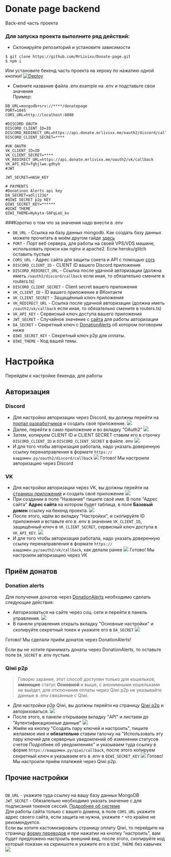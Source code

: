 # Donate page backend
Back-end часть проекта

### Для запуска проекта выполните ряд действий:
- Склонируйте репозиторий и установите зависимости
```shell
$ git clone https://github.com/MrLivixx/Donate-page.git
$ npm i 
```
Или установите бекенд часть проекта на хероку по нажатию одной кнопки!
[![Deploy](https://www.herokucdn.com/deploy/button.svg)](https://heroku.com/deploy?template=https://github.com/MrLivixx/donate-page)
- Смените название файла .env.example на .env и подставьте свои значения
<br>Пример:
```dotenv
DB_URL=mongodb+srv://****/donatepage
PORT=1045
CORS_URL=http://localhost:8080

#DISCORD OAUTH
DISCORD_CLIENT_ID=ID
DISCORD_REDIRECT_URL=https://api.donate.mrlivixx.me/oauth2/discord/callback
DISCORD_CLIENT_SECRET=****

#VK OAUTH
VK_CLIENT_ID=ID
VK_CLIENT_SECRET=****
VK_REDIRECT_URL=https://api.donate.mrlivixx.me/oauth2/vk/callback
VK_API_KEY=fghjlwe.gdhyh
#JWT

JWT_SECRET=HASH_KEY

# PAYMENTS
#Donatinon Alerts api key
DA_SECRET=adlj123&*
#QIWI SECRET p2p KEY
QIWI_SECRET_KEY=******
#QIWI THEME
QIWI_THEME=Nykyta-S0FqLeU_kv
```
###Коротко о том что за значения надо внести в .env

- `DB_URL` - Ссылка на базу данных mongodb. Как создать базу данных можете прочитать в моём другом гайде [здесь](https://github.com/sqdsh/simple-discord-bot/blob/gh-pages/index.md#прочее)
- `PORT` - Порт веб сервера, для работы на своей VPS/VDS машине, использовать прокси как nginx и apache2. Если heroku/glitch оставить пустым
- `CORS_URL` - Адрес сайта для защиты сокета и API с помощью [cors](https://developer.mozilla.org/en-US/docs/Web/HTTP/CORS)
- `DISCORD_CLIENT_ID` - CLIENT ID вашего Discord приложения
- `DISCORD_REDIRECT_URL` - Ссылка после удачной авторизации (должна иметь `/oauth2/discord/callback` если иная, то обязательно смените в routers.ts)
- `DISCORD_CLIENT_SECRET` - Client secret вашего приложения
- `VK_CLIENT_ID` - ID вашего приложение в ВКонтакте
- `VK_CLIENT_SECRET` - Защищённый ключ приложения
- `VK_REDIRECT_URL` - Ссылка после удачной авторизации (должна иметь `/oauth2/vk/callback` если иная, то обязательно смените в routers.ts)
- `VK_API_KEY` - Сервисный ключ доступа	вашего приложения
- `JWT_SECRET` - Случайное значение с [сайта](https://randomkeygen.com/) для работы авторизации
- `DA_SECRET` - Секретный ключ с [DonationAlerts](https://www.donationalerts.com) об котором поговорим ниже
- `QIWI_SECRET_KEY` - Секретный ключ p2p для оплаты.
- `QIWI_THEME` - Код вашей темы.

# Настройка
Перейдём к настройке бекенда, для работы
## Авторизация
### Discord
- Для настройки авторизации через Discord, вы должны перейти на [портал разработчиков](https://discord.com/developers) и создать своё приложение.
![](https://imgs.mrlivixx.me/opera_sW5M8Fodd7.png)
- Далее, перейти в само приложение и во вкладку "OAuth2"
![](https://imgs.mrlivixx.me/opera_nUmez0CG50.png)
- Затем, копируем CLIENT ID и CLIENT SECRET ставим его в строчку `DISCORD_CLIENT_ID` и `DISCORD_CLIENT_SECRET` в файле .env 
![](https://imgs.mrlivixx.me/opera_CzGdL73auE.png)
- И для того чтобы авторизация работала, надо указать доверенную ссылку перенаправления в формате `https://вашдомен.ру/oauth2/discord/callback`
![](https://imgs.mrlivixx.me/opera_87kfm44xJh.png)
Готово! Мы настроили авторизацию через Discord
### VK
- Для настройки авторизации через VK, вы должны перейти на [страницу приложений](https://vk.com/apps?act=manage) и создать своё приложение
![](https://imgs.mrlivixx.me/opera_aSuufChRcl.png)
- При создании в поле "Название" пишите своё имя. В поле "Адрес сайта" **Адрес сайта** на котором будет таблица, в поле **Базовый домен** ссылку на бекенд проекта.
![](https://imgs.mrlivixx.me/opera_8P6tsEf9xv.png)
- После этого, идём во вкладку "Настройки", и скопируйте ID приложения и вставьте его в .env в значение `VK_CLIENT_ID`, защищённый ключ в `VK_CLIENT_SECRET`, сервисный ключ доступа в `VK_API_KEY`.
![](https://imgs.mrlivixx.me/opera_e7TqHFbRAu.png)
- И для того чтобы авторизация работала, надо указать доверенную ссылку перенаправления в формате `https://вашдомен.ру/oauth2/vk/callback`, как делали ранее
![](https://imgs.mrlivixx.me/opera_nnZAIoBF9h.png)
Готово! Мы настроили авторизацию через VK

## Приём донатов
### Donation alerts
Для получения донатов через [DonationAlerts](https://donationalerts.com) необходимо сделать следующие действия:
- Авторизоваться на сайте через соц. сети и перейти в панель управления.
![](https://imgs.mrlivixx.me/opera_s4bSH8r3U2.png)
- В панели управления открыть вкладку "Основные настройки" и скопируйте секретный токен и укажите его в `DA_SECRET`
![](https://imgs.mrlivixx.me/opera_68BNihALpM.png)

Готово! Мы сделали приём донатов через DonationAlerts!
  
Если вы не хотите принимать донаты через DonationAlerts, то оставьте поле `DA_SECRET` в .env пустым.

### Qiwi p2p
> Говорю заранее, этот способ доступен только для кошельков, **имеющие** статус **Основной** и выше, с анонимными кошельками не выйдет, для отключения оплаты через Qiwi p2p не указывайте данные в .env связанные с Qiwi.
- Для настройки p2p Qiwi, вы должны перейти на страницу [Qiwi p2p](https://p2p.qiwi.com) и авторизоваться.
![](https://imgs.mrlivixx.me/opera_zRqYQFaa72.png)
- После этого, в панели открываем вкладку "API" и листаем до "Аутентификационные данные"
![](https://imgs.mrlivixx.me/opera_9bW5lrCw1v.png)
- Жмём на кнопку "Создать пару ключей и настроить", пишите желаемое имя и **обязательно** ставим галочку на "Использовать эту пару ключей для серверных уведомлений об изменении статусов счетов 
Подробнее об уведомлениях" и указываем туда ссылку в форме `https://вашдомен.ру/qiwi/callback`, после этого копируем секретный ключ и указываем его в .env в `QIWI_SECRET_KEY`
![](https://imgs.mrlivixx.me/opera_OZ2f9o65Zl.png)
Готово! Мы настроили приём платежей через Qiwi p2p.
  
## Прочие настройки
<br>`DB_URL` - укажите туда ссылку на вашу базу данных MongoDB
<br>`JWT_SECRET` - Обязательно необходимо указать значение с [](https://randomkeygen.com/) для подписания токенов сессий. [Подробнее об системе](https://jwt.io)
<br>Для работы сайта только с вашего домена, в поле `CORS_URL` укажите адрес своего сайта, если защита не нужна, укажите `*` что крайне не рекомендуется.
<br>Если вы хотите кастомизировать страницу оплату Qiwi, то перейдите на страницу [форму переводов](https://qiwi.com/p2p-admin/transfers/link) и при нажатии на кнопку "настроить", вам будет предложено настроить внешний вид, после этого, скопируйте код который показан на скриншоте и укажите его в `QIWI_THEME` без кавычек
![](https://imgs.mrlivixx.me/opera_y5izt5UL1L.png)
